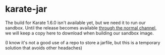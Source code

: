 # karate-jar
The build for Karate 1.6.0 isn't available yet, but we need it to run our sandbox. Until the release becomes available [through the normal channel](https://github.com/karatelabs/karate/releases), we will keep a copy here to download when building our sandbox image.

(I know it's not a good use of a repo to store a jarfile, but this is a temporary solution that avoids other headaches)
